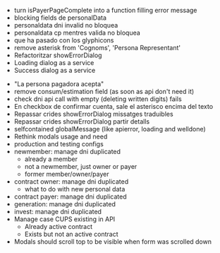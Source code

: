 + turn isPayerPageComplete into a function filling error message
+ blocking fields de personalData
+ personaldata dni invalid no bloquea
+ personaldata cp mentres valida no bloquea
+ que ha pasado con los glyphicons
+ remove asterisk from 'Cognoms', 'Persona Representant'
+ Refactoritzar showErrorDialog
+ Loading dialog as a service
+ Success dialog as a service
- "La persona pagadora acepta"
- remove consum/estimation field (as soon as api don't need it)
- check dni api call with empty (deleting written digits) fails
- En checkbox de confirmar cuenta, sale el asterisco encima del texto
- Repassar crides showErrorDialog missatges traduibles
- Repassar crides showErrorDialog partir detalls
- selfcontained globalMessage (like apierror, loading and welldone)
- Rethink modals usage and need
- production and testing configs
- newmember: manage dni duplicated
	- already a member
	- not a newmember, just owner or payer
	- former member/owner/payer
- contract owner: manage dni duplicated
	- what to do with new personal data
- contract payer: manage dni duplicated
- generation: manage dni duplicated
- invest: manage dni duplicated
- Manage case CUPS existing in API
	- Already active contract
	- Exists but not an active contract
- Modals should scroll top to be visible when form was scrolled down


